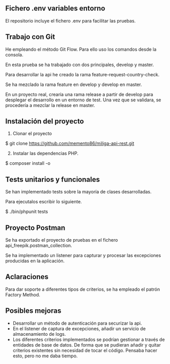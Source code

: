 ## Fichero .env variables entorno

El repositorio incluye el fichero .env para facilitar las pruebas.

## Trabajo con Git

He empleando el método Git Flow. Para ello uso los comandos desde la consola.

En esta prueba se ha trabajado con dos principales, develop y master.

Para desarrollar la api he creado la rama feature-request-country-check.

Se ha mezclado la rama feature en develop y develop en master.

En un proyecto real, crearía una rama release a partir de develop para desplegar el desarrollo en un entorno de test. Una vez que se validara, se procedería a mezclar la release en master.

## Instalación del proyecto

1. Clonar el proyecto

$ git clone https://github.com/memento86/miliga-api-rest.git

2. Instalar las dependencias PHP.

$ composer install -o

## Tests unitarios y funcionales

Se han implementado tests sobre la mayoría de clases desarrolladas.

Para ejecutalos escribir lo siguiente.

$ ./bin/phpunit tests

## Proyecto Postman

Se ha exportado el proyecto de pruebas en el fichero api_freepik.postman_collection.

Se ha implementado un listener para capturar y procesar las excepciones producidas en la aplicación.

## Aclaraciones

Para dar soporte a diferentes tipos de criterios, se ha empleado el patrón Factory Method.

## Posibles mejoras

- Desarrollar un método de autenticación para securizar la api.
- En el listener de captura de excepciones, añadir un servicio de almacenamiento de logs.
- Los diferentes criterios implementados se podrían gestionar a través de entidades de base de datos. De forma que se pudieran añadir y quitar criterios existentes sin necesidad de tocar el código. Pensaba hacer esto, pero no me daba tiempo.
